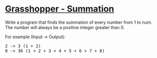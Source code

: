 # [Grasshopper - Summation](https://www.codewars.com/kata/55d24f55d7dd296eb9000030/swift)

Write a program that finds the summation of every number from 1 to num. The number will always be a positive integer greater than 0.

For example (Input -> Output):

<pre>
2 -> 3 (1 + 2)
8 -> 36 (1 + 2 + 3 + 4 + 5 + 6 + 7 + 8)
</pre>
